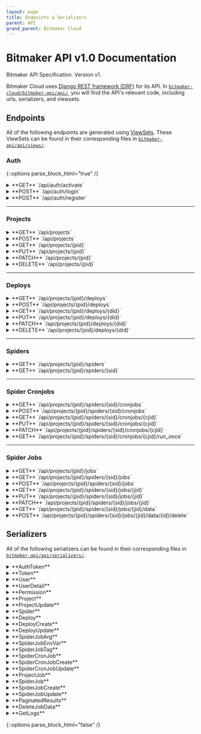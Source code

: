 ```yaml
---
layout: page
title: Endpoints & Serializers
parent: API
grand_parent: Bitmaker Cloud
---
```


# Bitmaker API v1.0 Documentation
Bitmaker API Specification. Version v1.

Bitmaker Cloud uses [Django REST framework (DRF)](https://www.django-rest-framework.org/) for its API.
In [`bitmaker-cloud/bitmaker-api/api/`](https://github.com/bitmakerla/bitmaker-cloud/tree/main/bitmaker-api/api/),
you will find the API's relevant code, including urls, serializers, and viewsets.

## Endpoints

All of the following endpoints are generated using [ViewSets](https://www.django-rest-framework.org/api-guide/viewsets/).
These ViewSets can be found in their corresponding files in [`bitmaker-api/api/views/`](https://github.com/bitmakerla/bitmaker-cloud/tree/main/bitmaker-api/api/views).

### Auth

{::options parse_block_html="true" /}

<details>
<summary markdown="span">**GET** `/api/auth/activate`</summary>

#### **Description**
Activate a newly registered account.

##### Responses

| Code | Schema |
| ---- | ------ |
| 200 | [AuthToken](#authtoken) |

</details>

<details>
<summary markdown="span">**POST** `/api/auth/login`</summary>

#### **Description**
Login.

##### **Parameters**

| Name | Located in | Required | Schema |
| ---- | ---------- | -------- | ---- |
| data | body | Yes | [AuthToken](#authtoken) |

##### **Responses**

| Code | Schema |
| ---- | ------ |
| 200 | [Token](#token) |

</details>

<details>
<summary markdown="span">**POST** `/api/auth/register`</summary>

#### **Description**
Register.

#### **Method:** POST

##### **Parameters**

| Name | Located in | Required | Schema |
| ---- | ---------- | -------- | ---- |
| data | body | Yes | [User](#user) |

##### **Responses**

| Code | Schema |
| ---- | ------ |
| 200 | [Token](#token) |

</details>

---

### Projects

<details>
<summary markdown="span">**GET** `/api/projects`</summary>

#### **Description**
List projects.

#### **Method:** GET

##### **Parameters**

| Name | Located in | Description | Required | Schema |
| ---- | ---------- | ----------- | -------- | ---- |
| page | query | A page number within the paginated result set. | No | integer |
| page_size | query | Number of results to return per page. | No | integer |

##### **Responses**

| Code | Schema |
| ---- | ------ |
| 200 | [PaginatedResults](#paginatedresults)[[Project](#project)] |

</details>

<details>
<summary markdown="span">**POST** `/api/projects`</summary>

#### **Description**
Create project.

#### **Method:** POST

##### **Parameters**

| Name | Located in | Required | Schema |
| ---- | ---------- | -------- | ---- |
| data | body | Yes | [Project](#project) |

##### **Responses**

| Code | Schema |
| ---- | ------ |
| 201 | [Project](#project) |

</details>

<details>
<summary markdown="span">**GET** `/api/projects/{pid}`</summary>

#### **Description**
Get project.

#### **Method:** GET

##### **Parameters**

| Name | Located in | Required | Schema |
| ---- | ---------- | -------- | ---- |
| pid | path | Yes | string |

##### **Responses**

| Code | Schema |
| ---- | ------ |
| 200 | [Project](#project) |

</details>

<details>
<summary markdown="span">**PUT** `/api/projects/{pid}`</summary>

#### **Description**
Update project.

#### **Method:** PUT

Update Project information

##### **Parameters**

| Name | Located in | Required | Schema |
| ---- | ---------- | -------- | ---- |
| pid | path | Yes | string |
| data | body | Yes | [ProjectUpdate](#projectupdate) |

##### **Responses**

| Code | Schema |
| ---- | ------ |
| 200 | [ProjectUpdate](#projectupdate) |

</details>

<details>
<summary markdown="span">**PATCH** `/api/projects/{pid}`</summary>

#### **Description**
Partial update project.

#### **Method:** PATCH

##### **Parameters**

| Name | Located in | Required | Schema |
| ---- | ---------- | -------- | ---- |
| pid | path | Yes | string |
| data | body | Yes | [Project](#project) |

##### **Responses**

| Code | Schema |
| ---- | ------ |
| 200 | [Project](#project) |

</details>

<details>
<summary markdown="span">**DELETE** `/api/projects/{pid}`</summary>

#### **Description**
Delete project.

#### **Method:** DELETE

##### **Parameters**

| Name | Located in | Required | Schema |
| ---- | ---------- | -------- | ---- |
| pid | path | Yes | string |

##### **Responses**

| Code |
| ---- |
| 204 |

</details>

---

### Deploys

<details>
<summary markdown="span">**GET** `/api/projects/{pid}/deploys`</summary>

#### **Description**
List project deploys.

#### **Method:** GET

##### **Parameters**

| Name | Located in | Description | Required | Schema |
| ---- | ---------- | ----------- | -------- | ---- |
| pid | path |  | Yes | string |
| page | query | A page number within the paginated result set. | No | integer |
| page_size | query | Number of results to return per page. | No | integer |

##### **Responses**

| Code | Schema |
| ---- | ------ |
| 200 | [PaginatedResults](#paginatedresults)[[Deploy](#deploy)] |

</details>

<details>
<summary markdown="span">**POST** `/api/projects/{pid}/deploys`</summary>

#### **Description**
Create project deploy.

#### **Method:** POST

Create a new Deploy

##### **Parameters**

| Name | Located in | Required | Schema |
| ---- | ---------- | -------- | ---- |
| pid | path | Yes | string |
| data | body | Yes | [DeployCreate](#deploycreate) |

##### **Responses**

| Code | Schema |
| ---- | ------ |
| 201 | [DeployCreate](#deploycreate) |

</details>

<details>
<summary markdown="span">**GET** `/api/projects/{pid}/deploys/{did}`</summary>

#### **Description**
Create project deploy.

#### **Method:** GET

##### **Parameters**

| Name | Located in | Description | Required | Schema |
| ---- | ---------- | ----------- | -------- | ---- |
| did | path | A unique integer value identifying this deploy. | Yes | integer |
| pid | path |  | Yes | string |

##### **Responses**

| Code | Schema |
| ---- | ------ |
| 200 | [Deploy](#deploy) |

</details>

<details>
<summary markdown="span">**PUT** `/api/projects/{pid}/deploys/{did}`</summary>

#### **Description**
Update project deploy.

#### **Method:** PUT

##### **Parameters**

| Name | Located in | Description | Required | Schema |
| ---- | ---------- | ----------- | -------- | ---- |
| did | path | A unique integer value identifying this deploy. | Yes | integer |
| pid | path |  | Yes | string |
| data | body |  | Yes | [DeployUpdate](#deployupdate) |

##### **Responses**

| Code | Schema |
| ---- | ------ |
| 200 | [DeployUpdate](#deployupdate) |

</details>

<details>
<summary markdown="span">**PATCH** `/api/projects/{pid}/deploys/{did}`</summary>

#### **Description**
Partial update project deploy.

#### **Method:** PATCH

##### **Parameters**

| Name | Located in | Description | Required | Schema |
| ---- | ---------- | ----------- | -------- | ---- |
| did | path | A unique integer value identifying this deploy. | Yes | integer |
| pid | path |  | Yes | string |
| data | body |  | Yes | [Deploy](#deploy) |

##### **Responses**

| Code | Schema |
| ---- | ------ |
| 200 | [Deploy](#deploy) |

</details>

<details>
<summary markdown="span">**DELETE** `/api/projects/{pid}/deploys/{did}`</summary>

#### **Description**
Delete project deploy.

#### **Method:** DELETE

##### **Parameters**

| Name | Located in | Description | Required | Schema |
| ---- | ---------- | ----------- | -------- | ---- |
| did | path | A unique integer value identifying this deploy. | Yes | integer |
| pid | path |  | Yes | string |

##### **Responses**

| Code |
| ---- |
| 204 |

</details>

---

### Spiders

<details>
<summary markdown="span">**GET** `/api/projects/{pid}/spiders`</summary>

#### **Description**
List project spiders.

#### **Method:** GET

##### **Parameters**

| Name | Located in | Description | Required | Schema |
| ---- | ---------- | ----------- | -------- | ---- |
| pid | path |  | Yes | string |
| page | query | A page number within the paginated result set. | No | integer |
| page_size | query | Number of results to return per page. | No | integer |

##### **Responses**

| Code | Schema |
| ---- | ------ |
| 200 | [PaginatedResults](#paginatedresults)[[Spider](#spider)] |

</details>

<details>
<summary markdown="span">**GET** `/api/projects/{pid}/spiders/{sid}`</summary>

#### **Description**
Get project spider.

#### **Method:** GET

##### **Parameters**

| Name | Located in | Required | Schema |
| ---- | ---------- | -------- | ---- |
| pid | path | Yes | string |
| sid | path | Yes | string |

##### **Responses**

| Code | Schema |
| ---- | ------ |
| 200 | [Spider](#spider) |

</details>

---

### Spider Cronjobs

<details>
<summary markdown="span">**GET** `/api/projects/{pid}/spiders/{sid}/cronjobs`</summary>

#### **Description**
List spider cronjobs.

#### **Method:** GET

##### **Parameters**

| Name | Located in | Description | Required | Schema |
| ---- | ---------- | ----------- | -------- | ---- |
| pid | path |  | Yes | string |
| sid | path |  | Yes | string |
| tag | query | Cronjob tag. | No | string |
| page | query | A page number within the paginated result set. | No | integer |
| page_size | query | Number of results to return per page. | No | integer |

##### **Responses**

| Code | Schema |
| ---- | ------ |
| 200 | [PaginatedResults](#paginatedresults)[[SpiderCronjob](#spidercronjob)] |

</details>

<details>
<summary markdown="span">**POST** `/api/projects/{pid}/spiders/{sid}/cronjobs`</summary>

#### **Description**
Create spider cronjob.

#### **Method:** POST

##### **Parameters**

| Name | Located in | Required | Schema |
| ---- | ---------- | -------- | ---- |
| pid | path | Yes | string |
| sid | path | Yes | string |
| data | body | Yes | [SpiderCronJobCreate](#spidercronjobcreate) |

##### **Responses**

| Code | Schema |
| ---- | ------ |
| 201 | [SpiderCronJobCreate](#spidercronjobcreate) |

</details>

<details>
<summary markdown="span">**GET** `/api/projects/{pid}/spiders/{sid}/cronjobs/{cjid}`</summary>

#### **Description**
Get spider cronjob.

#### **Method:** GET

##### **Parameters**

| Name | Located in | Required | Schema |
| ---- | ---------- | -------- | ---- |
| cjid | path | Yes | string |
| pid | path | Yes | string |
| sid | path | Yes | string |

##### **Responses**

| Code | Schema |
| ---- | ------ |
| 200 | [SpiderCronJob](#spidercronjob) |

</details>

<details>
<summary markdown="span">**PUT** `/api/projects/{pid}/spiders/{sid}/cronjobs/{cjid}`</summary>

#### **Description**
Update spider cronjob.

#### **Method:** PUT

##### **Parameters**

| Name | Located in | Required | Schema |
| ---- | ---------- | -------- | ---- |
| cjid | path | Yes | string |
| pid | path | Yes | string |
| sid | path | Yes | string |
| data | body | Yes | [SpiderCronJobUpdate](#spidercronjobupdate) |

##### **Responses**

| Code | Schema |
| ---- | ------ |
| 200 | [SpiderCronJobUpdate](#spidercronjobupdate) |

</details>

<details>
<summary markdown="span">**PATCH** `/api/projects/{pid}/spiders/{sid}/cronjobs/{cjid}`</summary>

#### **Description**
Partial update spider cronjob.

#### **Method:** PATCH

##### **Parameters**

| Name | Located in | Required | Schema |
| ---- | ---------- | -------- | ---- |
| cjid | path | Yes | string |
| pid | path | Yes | string |
| sid | path | Yes | string |
| data | body | Yes | [SpiderCronJob](#spidercronjob) |

##### **Responses**

| Code | Schema |
| ---- | ------ |
| 200 | [SpiderCronJob](#spidercronjob) |

</details>

<details>
<summary markdown="span">**GET** `/api/projects/{pid}/spiders/{sid}/cronjobs/{cjid}/run_once`</summary>

#### **Description**
Run a single job using the configuration of an existing cronjob.

#### **Method:** PATCH

##### **Parameters**

| Name | Located in | Required | Schema |
| ---- | ---------- | -------- | ---- |
| cjid | path | Yes | string |
| pid | path | Yes | string |
| sid | path | Yes | string |

##### **Responses**

| Code | Schema |
| ---- | ------ |
| 200 | [SpiderCronJob](#spidercronjob) |

</details>

---

### Spider Jobs

<details>
<summary markdown="span">**GET** `/api/projects/{pid}/jobs`</summary>

#### **Description**
List the jobs of a specific project. This will list the jobs by creation date,
independently of what spider they belong to.

#### **Method:** GET

##### **Parameters**

| Name | Located in | Description | Required | Schema |
| ---- | ---------- | ----------- | -------- | ---- |
| pid | path |  | Yes | string |
| page | query | DataPaginated. | No | number |
| page_size | query | DataPaginated. | No | number |

##### **Responses**

| Code | Schema |
| ---- | ------ |
| 200 | [ProjectJob](#projectjob) |

</details>

<details>
<summary markdown="span">**GET** `/api/projects/{pid}/spiders/{sid}/jobs`</summary>

#### **Description**
List spider jobs.

#### **Method:** GET

##### **Parameters**

| Name | Located in | Description | Required | Schema |
| ---- | ---------- | ----------- | -------- | ---- |
| pid | path |  | Yes | string |
| sid | path |  | Yes | string |
| cronjob | query | Cronjob | No | number |
| status | query | Job status | No | string |
| tag | query | Job tag | No | string |
| page | query | A page number within the paginated result set. | No | integer |
| page_size | query | Number of results to return per page. | No | integer |

##### **Responses**

| Code | Schema |
| ---- | ------ |
| 200 | [PaginatedResults](#paginatedresults)[[SpiderJob](#spiderjob)] |

</details>

<details>
<summary markdown="span">**POST** `/api/projects/{pid}/spiders/{sid}/jobs`</summary>

#### **Description**
Create spider job.

#### **Method:** POST

##### **Parameters**

| Name | Located in | Required | Schema |
| ---- | ---------- | -------- | ---- |
| pid | path | Yes | string |
| sid | path | Yes | string |
| data | body | Yes | [SpiderJobCreate](#spiderjobcreate) |
| async | query | No | boolean |

##### **Responses**

| Code | Schema |
| ---- | ------ |
| 201 | [SpiderJobCreate](#spiderjobcreate) |

</details>

<details>
<summary markdown="span">**GET** `/api/projects/{pid}/spiders/{sid}/jobs/{jid}`</summary>

#### **Description**
Get spider job.

#### **Method:** GET

##### **Parameters**

| Name | Located in | Description | Required | Schema |
| ---- | ---------- | ----------- | -------- | ---- |
| jid | path | A unique integer value identifying this spider job. | Yes | integer |
| pid | path |  | Yes | string |
| sid | path |  | Yes | string |

##### **Responses**

| Code | Schema |
| ---- | ------ |
| 200 | [SpiderJob](#spiderjob) |

</details>

<details>
<summary markdown="span">**PUT** `/api/projects/{pid}/spiders/{sid}/jobs/{jid}`</summary>

#### **Description**
Update spider job.

#### **Method:** PUT

##### **Parameters**

| Name | Located in | Description | Required | Schema |
| ---- | ---------- | ----------- | -------- | ---- |
| jid | path | A unique integer value identifying this spider job. | Yes | integer |
| pid | path |  | Yes | string |
| sid | path |  | Yes | string |
| data | body |  | Yes | [SpiderJobUpdate](#spiderjobupdate) |

##### **Responses**

| Code | Schema |
| ---- | ------ |
| 200 | [SpiderJobUpdate](#spiderjobupdate) |

</details>

<details>
<summary markdown="span">**PATCH** `/api/projects/{pid}/spiders/{sid}/jobs/{jid}`</summary>

#### **Description**
Partial update spider job.

#### **Method:** PATCH

##### **Parameters**

| Name | Located in | Description | Required | Schema |
| ---- | ---------- | ----------- | -------- | ---- |
| jid | path | A unique integer value identifying this spider job. | Yes | integer |
| pid | path |  | Yes | string |
| sid | path |  | Yes | string |
| data | body |  | Yes | [SpiderJob](#spiderjob) |

##### **Responses**

| Code | Schema |
| ---- | ------ |
| 200 | [SpiderJob](#spiderjob) |

</details>

<details>
<summary markdown="span">**GET** `/api/projects/{pid}/spiders/{sid}/jobs/{jid}/data`</summary>

#### **Description**
Get job data.

#### **Method:** GET

##### **Parameters**

| Name | Located in | Description | Required | Schema |
| ---- | ---------- | ----------- | -------- | ---- |
| jid | path |  | Yes | string |
| pid | path |  | Yes | string |
| sid | path |  | Yes | string |
| page | query | A page number within the paginated result set. | No | integer |
| page_size | query | Number of results to return per page. | No | integer |
| type | query | Spider job data type. | No | string |

##### **Responses**

| Code | Schema |
| ---- | ------ |
| 200 | [PaginatedResults](#paginatedresults)[] |

</details>

<details>
<summary markdown="span">**POST** `/api/projects/{pid}/spiders/{sid}/jobs/{jid}/data/{id}/delete`</summary>

#### **Description**
Delete job data.

#### **Method:** GET

##### **Parameters**

| Name | Located in | Required | Schema |
| ---- | ---------- | -------- | ---- |
| id | path | Yes | string |
| jid | path | Yes | string |
| pid | path | Yes | string |
| sid | path | Yes | string |

##### **Responses**

| Code | Schema |
| ---- | ------ |
| 200 | [DeleteJobData](#deletejobdata) |

</details>

## Serializers

All of the following serializers can be found in their corresponding files
in [`bitmaker-api/api/serializers/`](https://github.com/bitmakerla/bitmaker-cloud/tree/main/bitmaker-api/api/serializers).

<details>
<summary markdown="span" id="authtoken">**AuthToken**</summary>

| Name | Type | Required |
| ---- | ---- | -------- |
| username | string | Yes |
| password | string | Yes |

</details>

<details>
<summary markdown="span" id="token">**Token**</summary>

| Name | Type | Required |
| ---- | ---- | -------- |
| user | string | No |
| key | string | Yes |

</details>

<details>
<summary markdown="span" id="user">**User**</summary>

| Name | Type | Description | Required |
| ---- | ---- | ----------- | -------- |
| id | integer |  | No |
| email | string (email) |  | No |
| username | string | Required. 150 characters or fewer. Letters, digits and @/./+/-/_ only. | Yes |
| password | string |  | Yes |

</details>

<details>
<summary markdown="span" id="userdetail">**UserDetail**</summary>

| Name | Type | Description | Required |
| ---- | ---- | ----------- | -------- |
| username | string | Required. 150 characters or fewer. Letters, digits and @/./+/-/_ only. | Yes |
| email | string (email) |  | No |

</details>

<details>
<summary markdown="span" id="permission">**Permission**</summary>

| Name | Type | Description | Required |
| ---- | ---- | ----------- | -------- |
| user | [UserDetail](#userdetail) |  | No |
| permission | string | _Enum:_ `"EDITOR"`, `"VIEWER"`, `"OWNER"` | No |

</details>

<details>
<summary markdown="span" id="project">**Project**</summary>

| Name | Type | Required |
| ---- | ---- | -------- |
| pid | string (uuid) | No |
| name | string | Yes |
| container_image | string | No |
| users | [ [Permission](#permission) ] | No |

</details>

<details>
<summary markdown="span" id="projectupdate">**ProjectUpdate**</summary>

| Name | Type | Description | Required |
| ---- | ---- | ----------- | -------- |
| pid | string (uuid) |  | No |
| name | string |  | Yes |
| users | [ [UserDetail](#userdetail) ] |  | No |
| email | string (email) |  | No |
| action | string | _Enum:_ `"remove"`, `"add"` | No |
| permission | string | _Enum:_ `"EDITOR"`, `"VIEWER"` | No |

</details>

<details>
<summary markdown="span" id="spider">**Spider**</summary>

| Name | Type | Required |
| ---- | ---- | -------- |
| sid | integer | No |
| name | string | Yes |
| project | string (uuid) | Yes |

</details>

<details>
<summary markdown="span" id="deploy">**Deploy**</summary>

| Name | Type | Description | Required |
| ---- | ---- | ----------- | -------- |
| did | integer |  | No |
| project | string (uuid) |  | Yes |
| user | [UserDetail](#userdetail) |  | Yes |
| status | string | _Enum:_ `"SUCCESS"`, `"BUILDING"`, `"FAILURE"`, `"CANCELED"` | No |
| spiders | [ [Spider](#spider) ] |  | No |
| created | dateTime |  | No |

</details>

<details>
<summary markdown="span" id="deploycreate">**DeployCreate**</summary>

| Name | Type | Description | Required |
| ---- | ---- | ----------- | -------- |
| did | integer |  | No |
| status | string | _Enum:_ `"SUCCESS"`, `"BUILDING"`, `"FAILURE"`, `"CANCELED"` | No |
| created | dateTime |  | No |
| project_zip | string (uri) |  | No |

</details>

<details>
<summary markdown="span" id="deployupdate">**DeployUpdate**</summary>

| Name | Type | Description | Required |
| ---- | ---- | ----------- | -------- |
| did | integer |  | No |
| status | string | _Enum:_ `"SUCCESS"`, `"BUILDING"`, `"FAILURE"`, `"CANCELED"` | No |
| spiders_names | [ string ] |  | No |

</details>

<details>
<summary markdown="span" id="spiderjobarg">**SpiderJobArg**</summary>

| Name | Type | Required |
| ---- | ---- | -------- |
| name | string | Yes |
| value | string | Yes |

</details>

<details>
<summary markdown="span" id="spiderjobenvvar">**SpiderJobEnvVar**</summary>

| Name | Type | Required |
| ---- | ---- | -------- |
| name | string | Yes |
| value | string | Yes |

</details>

<details>
<summary markdown="span" id="spiderjobtag">**SpiderJobTag**</summary>

| Name | Type | Required |
| ---- | ---- | -------- |
| name | string | Yes |

</details>

<details>
<summary markdown="span" id="spidercronjob">**SpiderCronJob**</summary>

| Name | Type | Description | Required |
| ---- | ---- | ----------- | -------- |
| cjid | integer |  | No |
| spider | integer |  | Yes |
| created | dateTime |  | No |
| name | string |  | No |
| cargs | [ [SpiderJobArg](#spiderjobarg) ] |  | No |
| cenv_vars | [ [SpiderJobEnvVar](#spiderjobenvvar) ] |  | No |
| ctags | [ [SpiderJobTag](#spiderjobtag) ] |  | No |
| schedule | string |  | No |
| status | string | _Enum:_ `"ACTIVE"`, `"DISABLED"` | No |
| unique_collection | boolean |  | No |

</details>

<details>
<summary markdown="span" id="spidercronjobcreate">**SpiderCronJobCreate**</summary>

| Name | Type | Required |
| ---- | ---- | -------- |
| cjid | integer | No |
| name | string | No |
| cargs | [ [SpiderJobArg](#spiderjobarg) ] | No |
| cenv_vars | [ [SpiderJobEnvVar](#spiderjobenvvar) ] | No |
| ctags | [ [SpiderJobTag](#spiderjobtag) ] | No |
| schedule | string | No |
| unique_collection | boolean | No |

</details>

<details>
<summary markdown="span" id="spidercronjobupdate">**SpiderCronJobUpdate**</summary>

| Name | Type | Description | Required |
| ---- | ---- | ----------- | -------- |
| cjid | integer |  | No |
| status | string | _Enum:_ `"ACTIVE"`, `"DISABLED"` | No |
| schedule | string |  | No |
| unique_collection | boolean |  | No |

</details>

<details>
<summary markdown="span" id="projectjob">**ProjectJob**</summary>

| Name | Type | Required |
| ---- | ---- | -------- |
| results | [SpiderJob](#spiderjob) | Yes |
| count | integer | Yes |

</details>

<details>
<summary markdown="span" id="spiderjob">**SpiderJob**</summary>

| Name | Type | Required |
| ---- | ---- | -------- |
| jid | integer | No |
| spider | integer | Yes |
| created | dateTime | No |
| name | string | No |
| args | [ [SpiderJobArg](#spiderjobarg) ] | No |
| env_vars | [ [SpiderJobEnvVar](#spiderjobenvvar) ] | No |
| tags | [ [SpiderJobTag](#spiderjobtag) ] | No |
| job_status | string | No |
| cronjob | integer | No |

</details>

<details>
<summary markdown="span" id="spiderjobcreate">**SpiderJobCreate**</summary>

| Name | Type | Required |
| ---- | ---- | -------- |
| jid | integer | No |
| name | string | No |
| args | [ [SpiderJobArg](#spiderjobarg) ] | No |
| env_vars | [ [SpiderJobEnvVar](#spiderjobenvvar) ] | No |
| tags | [ [SpiderJobTag](#spiderjobtag) ] | No |
| job_status | string | No |
| cronjob | integer | No |

</details>

<details>
<summary markdown="span" id="spiderjobupdate">**SpiderJobUpdate**</summary>

| Name | Type | Description | Required |
| ---- | ---- | ----------- | -------- |
| jid | integer |  | No |
| status | string | _Enum:_ `"IN_QUEUE"`, `"WAITING"`, `"RUNNING"`, `"STOPPED"`, `"INCOMPLETE"`, `"CANCELLED"`, `"COMPLETED"`, `"ERROR"` | No |

</details>

<details>
<summary markdown="span" id="paginatedresults">**PaginatedResults**</summary>

| Name | Type | Description | Required |
| ---- | ---- | ----------- | -------- |
| count | integer |  | Yes |
| next | string($uri) |  | No |
| previous | string($uri) |  | No |
| results | [object] | The type of this attribute will vary throughout the documentation. This is an array of objects, depending on what object is being queried. | yes |

</details>

<details>
<summary markdown="span" id="deletejobdata">**DeleteJobData**</summary>

| Name | Type | Required |
| ---- | ---- | -------- |
| count | integer | Yes |

</details>

<details>
<summary markdown="span" id="getlogs">**GetLogs**</summary>

| Name | Type | Required |
| ---- | ---- | -------- |
| logs | [ string ] | Yes |
| count | integer | Yes |

</details>

{::options parse_block_html="false" /}
